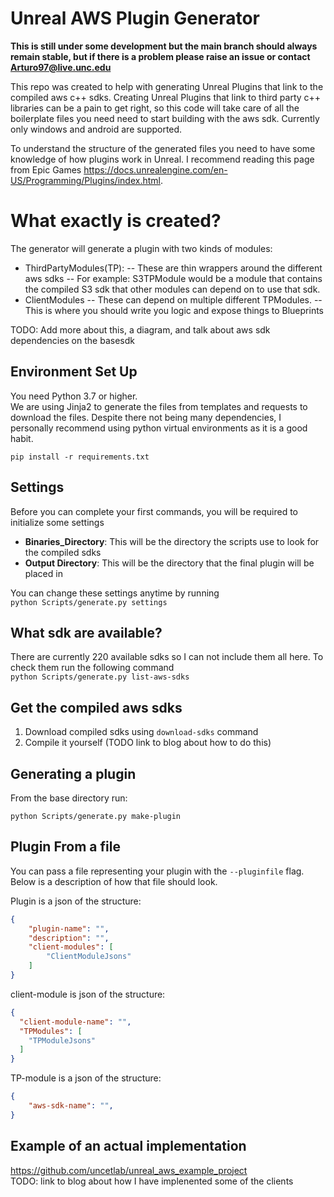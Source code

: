 # Unreal AWS Plugin Generator 
**This is still under some development but the main branch should always remain stable, but if there is a problem please raise an issue or contact Arturo97@live.unc.edu**

This repo was created to help with generating Unreal Plugins that link to the compiled aws c++ sdks. Creating Unreal Plugins that link to third party c++ libraries can be a pain to get right, so this code will take care of all the boilerplate files you need need to start building with the aws sdk. Currently only windows and android are supported. 

To understand the structure of the generated files you need to have some knowledge of how plugins work in Unreal. I recommend reading this page from Epic Games https://docs.unrealengine.com/en-US/Programming/Plugins/index.html. 


# What exactly is created?
The generator will generate a plugin with two kinds of modules: 
- ThirdPartyModules(TP):
    -- These are thin wrappers around the different aws sdks
    -- For example: S3TPModule would be a module that contains the compiled S3 sdk that other modules can depend on to use that sdk. 
- ClientModules
    -- These can depend on multiple different TPModules.
    -- This is where you should write you logic and expose things to Blueprints

TODO: Add more about this, a diagram, and talk about aws sdk dependencies on the basesdk 



## Environment Set Up
You need Python 3.7 or higher.  
We are using Jinja2 to generate the files from templates and requests to download the files. Despite there not being many dependencies, I personally recommend using python virtual environments as it is a good habit. 

```pip install -r requirements.txt```


## Settings
Before you can complete your first commands, you will be required to initialize some settings  
- **Binaries_Directory**: This will be the directory the scripts use to look for the compiled sdks  
- **Output Directory**: This will be the directory that the final plugin will be placed in


You can change these settings anytime by running  
```python Scripts/generate.py settings```


## What sdk are available?
There are currently 220 available sdks so I can not include them all here. To check them run the following command  
```python Scripts/generate.py list-aws-sdks```

## Get the compiled aws sdks
1. Download compiled sdks using ```download-sdks``` command 
2. Compile it yourself (TODO link to blog about how to do this)


## Generating a plugin
From the base directory run:

```python Scripts/generate.py make-plugin```

## Plugin From a file
You can pass a file representing your plugin with the ```--pluginfile``` flag. Below is a description of how that file should look.  

Plugin is a json of the structure:
```json
{
    "plugin-name": "",
    "description": "",
    "client-modules": [
        "ClientModuleJsons"
    ]
}
```

client-module is json of the structure:  
```json 
{  
  "client-module-name": "",   
  "TPModules": [  
    "TPModuleJsons"  
  ]  
}
```

TP-module is a json of the structure:
```json
{
    "aws-sdk-name": "", 
}
```

## Example of an actual implementation 
https://github.com/uncetlab/unreal_aws_example_project  
TODO: link to blog about how I have implenented some of the clients











